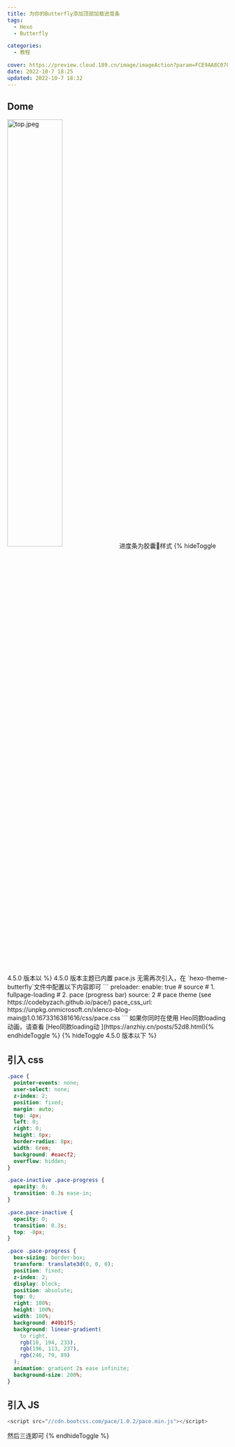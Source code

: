 ```yaml
---
title: 为你的Butterfly添加顶部加载进度条
tags:
  - Hexo
  - Butterfly

categories:
  - 教程

cover: https://preview.cloud.189.cn/image/imageAction?param=FCE9AA8C078A279A6BBF965DDAAF03F995218E8214C378E3E5C2A0ED42914CA4E939A74028F1250FAC32DCF70D3FC9FB01BA0B95C272EA539208272C662D6DCC5B2F056BAECB8EEB1E53523FED7A8A0C0CFD674CD770AFE7B468768C957DA34004EA1FC90143B6FE037CE07D8293D57F597CCA1B
date: 2022-10-7 18:25
updated: 2022-10-7 18:32
---
```


## Dome

<img src="https://cdn.nlark.com/yuque/0/2022/jpeg/22578074/1665138543325-6b92788b-09d7-47b7-9611-c033ece0c6d8.jpeg" width="50%" height="50%" alt="top.jpeg" align=center />
进度条为胶囊💊样式
{% hideToggle 4.5.0 版本以 %}
4.5.0 版本主题已内置 pace.js 无需再次引入，在 `hexo-theme-butterfly`文件中配置以下内容即可
```
preloader:
  enable: true
  # source
  # 1. fullpage-loading
  # 2. pace (progress bar)
  source: 2
  # pace theme (see https://codebyzach.github.io/pace/)
  pace_css_url: https://unpkg.onmicrosoft.cn/xlenco-blog-main@1.0.1673316381616/css/pace.css
```
如果你同时在使用 Heo同款loading动画，请查看
 [Heo同款loading动
](https://anzhiy.cn/posts/52d8.html){% endhideToggle %}
{% hideToggle 4.5.0 版本以下 %}

## 引入 css

```css
.pace {
  pointer-events: none;
  user-select: none;
  z-index: 2;
  position: fixed;
  margin: auto;
  top: 4px;
  left: 0;
  right: 0;
  height: 8px;
  border-radius: 8px;
  width: 6rem;
  background: #eaecf2;
  overflow: hidden;
}

.pace-inactive .pace-progress {
  opacity: 0;
  transition: 0.3s ease-in;
}

.pace.pace-inactive {
  opacity: 0;
  transition: 0.3s;
  top: -8px;
}

.pace .pace-progress {
  box-sizing: border-box;
  transform: translate3d(0, 0, 0);
  position: fixed;
  z-index: 2;
  display: block;
  position: absolute;
  top: 0;
  right: 100%;
  height: 100%;
  width: 100%;
  background: #49b1f5;
  background: linear-gradient(
    to right,
    rgb(18, 194, 233),
    rgb(196, 113, 237),
    rgb(246, 79, 89)
  );
  animation: gradient 2s ease infinite;
  background-size: 200%;
}
```

## 引入 JS

```javascript
<script src="//cdn.bootcss.com/pace/1.0.2/pace.min.js"></script>
```

然后三连即可
{% endhideToggle %}
